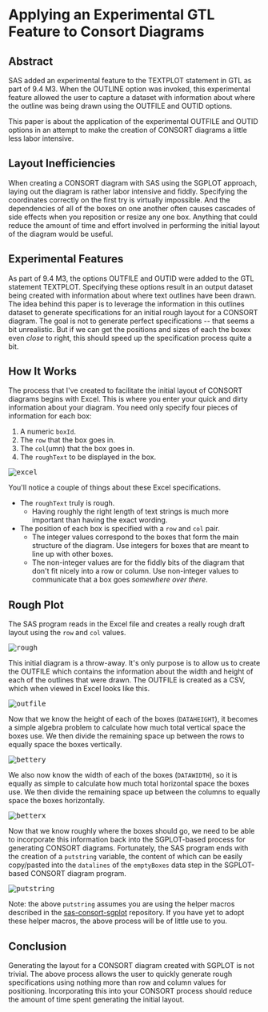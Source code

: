 # Applying an Experimental GTL Feature to Consort Diagrams

## Abstract

SAS added an experimental feature to the TEXTPLOT statement in GTL as part of 9.4 M3. When the OUTLINE option was invoked, this experimental feature allowed the user to capture a dataset with information about where the outline was being drawn using the OUTFILE and OUTID options.

This paper is about the application of the experimental OUTFILE and OUTID options in an attempt to make the creation of CONSORT diagrams a little less labor intensive.

## Layout Inefficiencies

When creating a CONSORT diagram with SAS using the SGPLOT approach, laying out the diagram is rather labor intensive and fiddly. Specifying the coordinates correctly on the first try is virtually impossible. And the dependencies of all of the boxes on one another often causes cascades of side effects when you reposition or resize any one box. Anything that could reduce the amount of time and effort involved in performing the initial layout of the diagram would be useful.

## Experimental Features

As part of 9.4 M3, the options OUTFILE and OUTID were added to the GTL statement TEXTPLOT. Specifying these options result in an output dataset being created with information about where text outlines have been drawn. The idea behind this paper is to leverage the information in this outlines dataset to generate specifications for an initial rough layout for a CONSORT diagram. The goal is not to generate perfect specifications -- that seems a bit unrealistic. But if we can get the positions and sizes of each the boxex even *close* to right, this should speed up the specification process quite a bit.

## How It Works

The process that I've created to facilitate the initial layout of CONSORT diagrams begins with Excel. This is where you enter your quick and dirty information about your diagram. You need only specify four pieces of information for each box:

1. A numeric `boxId`.
1. The `row` that the box goes in.
1. The `col`(umn) that the box goes in.
1. The `roughText` to be displayed in the box.

<kbd>![excel](https://github.com/srosanba/sas-consort-experimental/blob/master/img/excel.png)</kbd>

You'll notice a couple of things about these Excel specifications.

* The `roughText` truly is rough.  
  * Having roughly the right length of text strings is much more important than having the exact wording.
* The position of each box is specified with a `row` and `col` pair.  
  * The integer values correspond to the boxes that form the main structure of the diagram. Use integers for boxes that are meant to line up with other boxes.  
  * The non-integer values are for the fiddly bits of the diagram that don't fit nicely into a row or column. Use non-integer values to communicate that a box goes *somewhere over there*.

## Rough Plot

The SAS program reads in the Excel file and creates a really rough draft layout using the `row` and `col` values.

<kbd>![rough](https://github.com/srosanba/sas-consort-experimental/blob/master/img/rough.png)</kbd>

This initial diagram is a throw-away. It's only purpose is to allow us to create the OUTFILE which contains the information about the width and height of each of the outlines that were drawn. The OUTFILE is created as a CSV, which when viewed in Excel looks like this.

<kbd>![outfile](https://github.com/srosanba/sas-consort-experimental/blob/master/img/outfile.png)</kbd>

Now that we know the height of each of the boxes (`DATAHEIGHT`), it becomes a simple algebra problem to calculate how much total vertical space the boxes use. We then divide the remaining space up between the rows to equally space the boxes vertically.

<kbd>![bettery](https://github.com/srosanba/sas-consort-experimental/blob/master/img/bettery.png)</kbd>

We also now know the width of each of the boxes (`DATAWIDTH`), so it is equally as simple to calculate how much total horizontal space the boxes use. We then divide the remaining space up between the columns to equally space the boxes horizontally.

<kbd>![betterx](https://github.com/srosanba/sas-consort-experimental/blob/master/img/betterx.png)</kbd>

Now that we know roughly where the boxes should go, we need to be able to incorporate this information back into the SGPLOT-based process for generating CONSORT diagrams. Fortunately, the SAS program ends with the creation of a `putstring` variable, the content of which can be easily copy/pasted into the `datalines` of the `emptyBoxes` data step in the SGPLOT-based CONSORT diagram program.

<kbd>![putstring](https://github.com/srosanba/sas-consort-experimental/blob/master/img/putstring.png)</kbd>

Note: the above `putstring` assumes you are using the helper macros described in the [sas-consort-sgplot](https://github.com/srosanba/sas-consort-sgplot) repository. If you have yet to adopt these helper macros, the above process will be of little use to you.

## Conclusion

Generating the layout for a CONSORT diagram created with SGPLOT is not trivial. The above process allows the user to quickly generate rough specifications using nothing more than row and column values for positioning. Incorporating this into your CONSORT process should reduce the amount of time spent generating the initial layout.
